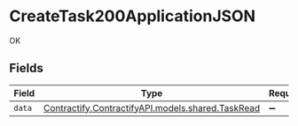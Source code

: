 # CreateTask200ApplicationJSON

OK


## Fields

| Field                                                                                | Type                                                                                 | Required                                                                             | Description                                                                          |
| ------------------------------------------------------------------------------------ | ------------------------------------------------------------------------------------ | ------------------------------------------------------------------------------------ | ------------------------------------------------------------------------------------ |
| `data`                                                                               | [Contractify.ContractifyAPI.models.shared.TaskRead](../../models/shared/TaskRead.md) | :heavy_minus_sign:                                                                   | N/A                                                                                  |